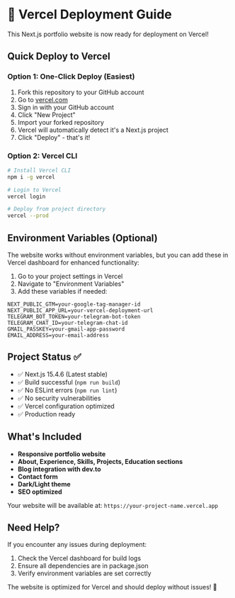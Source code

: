 # 🚀 Vercel Deployment Guide

This Next.js portfolio website is now ready for deployment on Vercel!

## Quick Deploy to Vercel

### Option 1: One-Click Deploy (Easiest)
1. Fork this repository to your GitHub account
2. Go to [vercel.com](https://vercel.com)
3. Sign in with your GitHub account
4. Click "New Project"
5. Import your forked repository
6. Vercel will automatically detect it's a Next.js project
7. Click "Deploy" - that's it!

### Option 2: Vercel CLI
```bash
# Install Vercel CLI
npm i -g vercel

# Login to Vercel
vercel login

# Deploy from project directory
vercel --prod
```

## Environment Variables (Optional)

The website works without environment variables, but you can add these in Vercel dashboard for enhanced functionality:

1. Go to your project settings in Vercel
2. Navigate to "Environment Variables"
3. Add these variables if needed:

```
NEXT_PUBLIC_GTM=your-google-tag-manager-id
NEXT_PUBLIC_APP_URL=your-vercel-deployment-url
TELEGRAM_BOT_TOKEN=your-telegram-bot-token
TELEGRAM_CHAT_ID=your-telegram-chat-id
GMAIL_PASSKEY=your-gmail-app-password
EMAIL_ADDRESS=your-email-address
```

## Project Status ✅

- ✅ Next.js 15.4.6 (Latest stable)
- ✅ Build successful (`npm run build`)
- ✅ No ESLint errors (`npm run lint`)
- ✅ No security vulnerabilities
- ✅ Vercel configuration optimized
- ✅ Production ready

## What's Included

- **Responsive portfolio website**
- **About, Experience, Skills, Projects, Education sections**
- **Blog integration with dev.to**
- **Contact form**
- **Dark/Light theme**
- **SEO optimized**

Your website will be available at: `https://your-project-name.vercel.app`

## Need Help?

If you encounter any issues during deployment:
1. Check the Vercel dashboard for build logs
2. Ensure all dependencies are in package.json
3. Verify environment variables are set correctly

The website is optimized for Vercel and should deploy without issues! 🎉